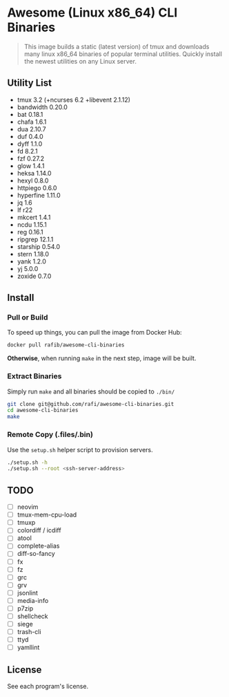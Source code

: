 # Awesome (Linux x86_64) CLI Binaries

> This image builds a static (latest version) of tmux and downloads many linux
> x86_64 binaries of popular terminal utilities. Quickly install the newest
> utilities on any Linux server.

## Utility List

- tmux 3.2 (+ncurses 6.2 +libevent 2.1.12)
- bandwidth 0.20.0
- bat 0.18.1
- chafa 1.6.1
- dua 2.10.7
- duf 0.4.0
- dyff 1.1.0
- fd 8.2.1
- fzf 0.27.2
- glow 1.4.1
- heksa 1.14.0
- hexyl 0.8.0
- httpiego 0.6.0
- hyperfine 1.11.0
- jq 1.6
- lf r22
- mkcert 1.4.1
- ncdu 1.15.1
- reg 0.16.1
- ripgrep 12.1.1
- starship 0.54.0
- stern 1.18.0
- yank 1.2.0
- yj 5.0.0
- zoxide 0.7.0

## Install

### Pull or Build

To speed up things, you can pull the image from Docker Hub:

```sh
docker pull rafib/awesome-cli-binaries
```

**Otherwise**, when running `make` in the next step, image will be built.

### Extract Binaries

Simply run `make` and all binaries should be copied to `./bin/`

```sh
git clone git@github.com/rafi/awesome-cli-binaries.git
cd awesome-cli-binaries
make
```

### Remote Copy (.files/.bin)

Use the `setup.sh` helper script to provision servers.

```sh
./setup.sh -h
./setup.sh --root <ssh-server-address>
```

## TODO

- [ ] neovim
- [ ] tmux-mem-cpu-load
- [ ] tmuxp
- [ ] colordiff / icdiff
- [ ] atool
- [ ] complete-alias
- [ ] diff-so-fancy
- [ ] fx
- [ ] fz
- [ ] grc
- [ ] grv
- [ ] jsonlint
- [ ] media-info
- [ ] p7zip
- [ ] shellcheck
- [ ] siege
- [ ] trash-cli
- [ ] ttyd
- [ ] yamllint

## License

See each program's license.
